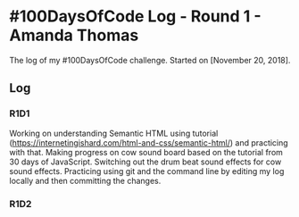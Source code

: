 # #100DaysOfCode Log - Round 1 - Amanda Thomas

The log of my #100DaysOfCode challenge. Started on [November 20, 2018].

## Log

### R1D1 
Working on understanding Semantic HTML using tutorial (https://internetingishard.com/html-and-css/semantic-html/) and practicing with that.
Making progress on cow sound board based on the tutorial from 30 days of JavaScript. Switching out the drum beat sound effects for cow sound effects.
Practicing using git and the command line by editing my log locally and then committing the changes.

### R1D2
